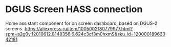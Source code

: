 # DGUS Screen HASS connection 
Home assistant component for on screen dashboard, based on DGUS-2 screens.
https://aliexpress.ru/item/1005002180779977.html?spm=a2g0v.12010612.8148356.6.624c3cf3m0hxmS&sku_id=12000018963042181
